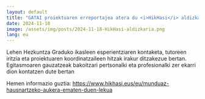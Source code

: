 ```yaml
---
layout: default
title: "GATAI proiektuaren erreportajea atera du <i>HikHasi</i> aldizkari pedagogikoak"
date: 2024-11-18
image: /assets/img/posts/2024-11-18-HikHasi-aldizkaria.png
lang: eu
---
```


Lehen Hezkuntza Graduko ikasleen esperientziaren kontaketa, tutoreen iritzia eta proiektuaren koordinatzaileen hitzak irakur ditzakezue bertan. Egitasmoaren gauzatzeak bakoitzari pertsonalki eta profesionalki zer ekarri dion kontatzen dute bertan

Hemen informazio guztia: <a href="https://www.hikhasi.eus/eu/munduaz-hausnartzeko-aukera-ematen-duen-lekua" target="_blank"> https://www.hikhasi.eus/eu/munduaz-hausnartzeko-aukera-ematen-duen-lekua </a>

